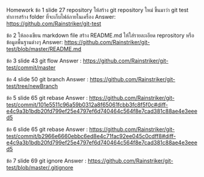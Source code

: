 Homework
ข้อ 1 slide 27 repository ให้สร้าง git repository ใหม่ ขึ้นมาว่า git test ทำการสร้าง folder ที่จะเก็บไฟล์ภายในเครื่อง
Answer: https://github.com/Rainstriker/git-test

ข้อ 2 ให้ลองเขียน markdown file สร้าง README.md ให้ใส่รายละเอียด reprository หรือ ข้อมูลพื้นฐานต่างๆ
Answer: https://github.com/Rainstriker/git-test/blob/master/README.md

 ข้อ 3 slide 43 git flow 
Answer : https://github.com/Rainstriker/git-test/commit/master

ข้อ 4 slide 50 git branch 
Answer : https://github.com/Rainstriker/git-test/tree/newBranch

ข้อ 5 slide 65 git rebase
Answer : https://github.com/Rainstriker/git-test/commit/101e5511c96a59b0312a8f65061fcbb3fc8f5f0c#diff-e4c9a3b1bdb20fd799ef25e4797ef6d740464c564f8e7cad381c88ae4e3eeed5

ข้อ 6 slide 65 git rebase
Answer : https://github.com/Rainstriker/git-test/commit/b2966e6660ebbc6ed8e4c71fac92ee045c0cdff8#diff-e4c9a3b1bdb20fd799ef25e4797ef6d740464c564f8e7cad381c88ae4e3eeed5

ข้อ 7 slide 69 git ignore
Answer : https://github.com/Rainstriker/git-test/blob/master/.gitignore